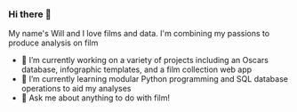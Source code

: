 ### Hi there 👋

My name's Will and I love films and data. I'm combining my passions to produce analysis on film

- 🔭 I’m currently working on a variety of projects including an Oscars database, infographic templates, and a film collection web app
- 🌱 I’m currently learning modular Python programming and SQL database operations to aid my analyses 
- 💬 Ask me about anything to do with film!
